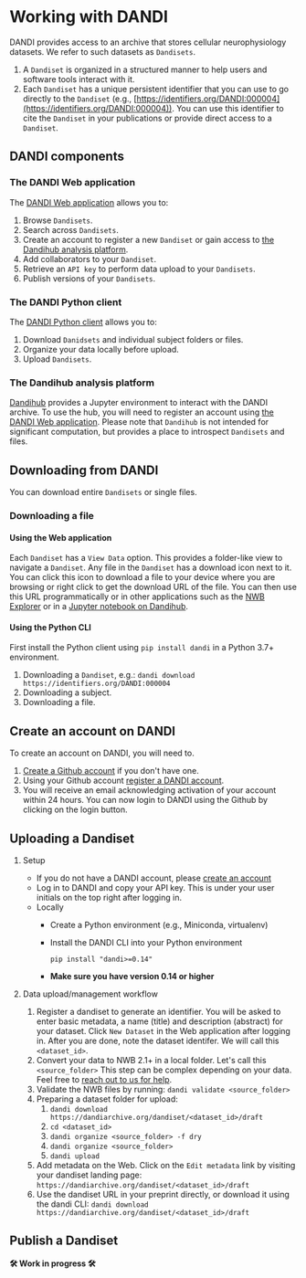 # Working with DANDI

DANDI provides access to an archive that stores cellular neurophysiology
datasets. We refer to such datasets as `Dandisets`.

1. A `Dandiset` is organized in a structured manner to help users and
software tools interact with it.
1. Each `Dandiset` has a unique persistent identifier that you can use to go directly
to the `Dandiset` (e.g., [https://identifiers.org/DANDI:000004](https://identifiers.org/DANDI:000004)).
You can use this identifier to cite the `Dandiset` in your publications or provide
direct access to a `Dandiset`.

## DANDI components

### The DANDI Web application

The [DANDI Web application](https://dandiarchive.org/) allows you to:

1. Browse `Dandisets`.
1. Search across `Dandisets`.
1. Create an account to register a new `Dandiset` or gain access to
[the Dandihub analysis platform](#the-dandihub-analysis-platform).
1. Add collaborators to your `Dandiset`.
1. Retrieve an `API key` to perform data upload to your `Dandisets`.
1. Publish versions of your `Dandisets`.

### The DANDI Python client

The [DANDI Python client](https://pypi.org/project/dandi/) allows you to:

1. Download `Danidsets` and individual subject folders or files.
1. Organize your data locally before upload.
1. Upload `Dandisets`.

### The Dandihub analysis platform

[Dandihub](https://hub.dandiarchive.org) provides a Jupyter environment to
interact with the DANDI archive. To use the hub, you will need to register an
account using [the DANDI Web application](#the-dandi-web-application). Please
note that `Dandihub` is not intended for significant computation, but provides a
place to introspect `Dandisets` and files.

## Downloading from DANDI

You can download entire `Dandisets` or single files.

### Downloading a file

#### Using the Web application

Each `Dandiset` has a `View Data` option. This provides a folder-like view to
navigate a `Dandiset`. Any file in the `Dandiset` has a download icon next to it.
You can click this icon to download a file to your device where you are browsing
or right click to get the download URL of the file. You can then use this URL
programmatically or in other applications such as the [NWB Explorer](https://nwbexplorer.opensourcebrain.org/)
or in a [Jupyter notebook on Dandihub](https://hub.dandiarchive.org).

#### Using the Python CLI

First install the Python client using `pip install dandi` in a Python 3.7+
environment.


1. Downloading a `Dandiset`, e.g.:
`dandi download https://identifiers.org/DANDI:000004`
1. Downloading a subject.
1. Downloading a file.

## Create an account on DANDI

To create an account on DANDI, you will need to.

1. [Create a Github account](https://github.com/) if you don't have one.
1. Using your Github account [register a DANDI account](https://gui.dandiarchive.org/#/user/register).
1. You will receive an email acknowledging activation of your account within 24
hours. You can now login to DANDI using the Github by clicking on the login
button.

## Uploading a Dandiset

1. Setup
    - If you do not have a DANDI account, please [create an account](#create-an-account-on-dandi)
    - Log in to DANDI and copy your API key. This is under your user initials on the
    top right after logging in.
    - Locally
        - Create a Python environment (e.g., Miniconda, virtualenv)
        - Install the DANDI CLI into your Python environment

            `pip install "dandi>=0.14"`
        - **Make sure you have version 0.14 or higher**

1. Data upload/management workflow
    1. Register a dandiset to generate an identifier. You will be asked to enter
      basic metadata, a name (title) and description (abstract) for your dataset.
      Click `New Dataset` in the Web application after logging in. After you are
      done, note the dataset identifer. We will call this `<dataset_id>`.
    1. Convert your data to NWB 2.1+ in a local folder. Let's call this `<source_folder>`
    This step can be complex depending on your data. Feel free to [reach out to
    us for help](../#where-to-communicate).
    1. Validate the NWB files by running: `dandi validate <source_folder>`
    1. Preparing a dataset folder for upload:
        1. `dandi download https://dandiarchive.org/dandiset/<dataset_id>/draft`
        1. `cd <dataset_id>`
        1. `dandi organize <source_folder> -f dry`
        1. `dandi organize <source_folder>`
        1. `dandi upload`
    1. Add metadata on the Web. Click on the `Edit metadata` link by visiting
    your dandiset landing page: `https://dandiarchive.org/dandiset/<dataset_id>/draft`
    1. Use the dandiset URL in your preprint directly, or download it using the dandi CLI:
            `dandi download https://dandiarchive.org/dandiset/<dataset_id>/draft`

## Publish a Dandiset

**🛠 Work in progress 🛠**
